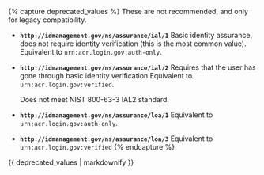 {% capture deprecated_values %}
  These are not recommended, and only for legacy compatibility.
  - **`http://idmanagement.gov/ns/assurance/ial/1`**
      Basic identity assurance, does not require identity verification (this is the most common value). Equivalent to `urn:acr.login.gov:auth-only`.
  - **`http://idmanagement.gov/ns/assurance/ial/2`**
      Requires that the user has gone through basic identity verification.Equivalent to `urn:acr.login.gov:verified`.
      
      Does not meet NIST 800-63-3 IAL2 standard.
  - **`http://idmanagement.gov/ns/assurance/loa/1`**
       Equivalent to `urn:acr.login.gov:auth-only`.

  - **`http://idmanagement.gov/ns/assurance/loa/3`**
      Equivalent to `urn:acr.login.gov:verified`
{% endcapture %}
<div markdown="1">
{{ deprecated_values | markdownify }}
</div>